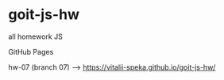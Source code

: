 # goit-js-hw

all homework JS

GitHub Pages

hw-07 (branch 07) --> https://vitalii-speka.github.io/goit-js-hw/
